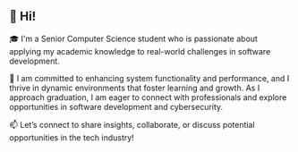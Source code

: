 ## 👋 Hi!

🎓 I'm a Senior Computer Science student who is passionate about applying my academic knowledge to real-world challenges in software development.

🧩 I am committed to enhancing system functionality and performance, and I thrive in dynamic environments that foster learning and growth. As I approach graduation, I am eager to connect with professionals and explore opportunities in software development and cybersecurity.

📫 Let’s connect to share insights, collaborate, or discuss potential opportunities in the tech industry! 

<!--
**Alphiel/alphiel** is a ✨ _special_ ✨ repository because its `README.md` (this file) appears on your GitHub profile.

Here are some ideas to get you started:

- 🔭 I’m currently working on ...
- 🌱 I’m currently learning ...
- 👯 I’m looking to collaborate on ...
- 🤔 I’m looking for help with ...
- 💬 Ask me about ...
- 📫 How to reach me: ...
- 😄 Pronouns: ...
- ⚡ Fun fact: ...
-->
